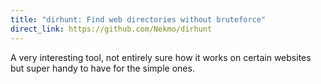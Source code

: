 ```yaml
---
title: "dirhunt: Find web directories without bruteforce"
direct_link: https://github.com/Nekmo/dirhunt
---
```


A very interesting tool, not entirely sure how it works on certain websites but
super handy to have for the simple ones.
